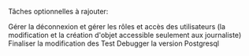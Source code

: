 Tâches optionnelles à rajouter:

Gérer la déconnexion et gérer les rôles et accès des utilisateurs (la modification et la création d'objet accessible seulement aux journaliste)
Finaliser la modification des Test
Debugger la version Postgresql
